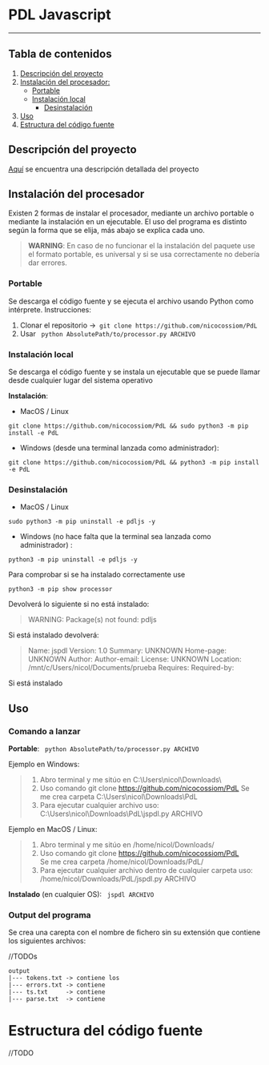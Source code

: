 # PDL Javascript
--- 

## Tabla de contenidos
1. [Descripción del proyecto](#Descripción-del-proyecto)
2. [Instalación del procesador:](#Instalación-del-procesador)
   - [Portable](#Portable)
   - [Instalación local](#Instalación-local)  
        - [Desinstalación](#Desinstalación)
3. [Uso](#Uso)
4. [Estructura del código fuente](Estructura-del-código-fuente)



## Descripción del proyecto
[Aquí](https://github.com/nicocossiom/PdL/blob/main/resources/descripcion.md) se encuentra una descripción detallada del proyecto


## Instalación del procesador
Existen 2 formas de instalar el procesador, mediante un archivo portable o mediante la instalación en un ejecutable. El uso del programa es distinto según la forma que se elija, más abajo se explica cada uno.
> **WARNING**: En caso de no funcionar el la instalación del paquete use el formato portable, es universal y si se usa correctamente no debería dar errores. 

### Portable
Se descarga el código fuente y se ejecuta el archivo usando Python como intérprete. 
Instrucciones:
1. Clonar el repositorio &rarr;``` git clone https://github.com/nicocossiom/PdL```
2. Usar ``` python AbsolutePath/to/processor.py ARCHIVO``` 

### Instalación local
Se descarga el código fuente y se instala un ejecutable que se puede llamar desde cualquier lugar del sistema operativo


**Instalación**:
- MacOS / Linux  
``` 
git clone https://github.com/nicocossiom/PdL && sudo python3 -m pip install -e PdL
```
- Windows (desde una terminal lanzada como administrador): 
```
git clone https://github.com/nicocossiom/PdL && python3 -m pip install -e PdL
```

### Desinstalación
- MacOS / Linux  
``` 
sudo python3 -m pip uninstall -e pdljs -y
```
- Windows (no hace falta que la terminal sea lanzada como administrador) : 
```
python3 -m pip uninstall -e pdljs -y
```

Para comprobar si se ha instalado correctamente use 
```
python3 -m pip show processor
```
Devolverá lo siguiente si no está instalado: 
> WARNING: Package(s) not found: pdljs

Si está instalado devolverá: 
> Name: jspdl
Version: 1.0
Summary: UNKNOWN
Home-page: UNKNOWN
Author:
Author-email:
License: UNKNOWN
Location: /mnt/c/Users/nicol/Documents/prueba
Requires:
Required-by:

Si está instalado 

## Uso
### Comando a lanzar
**Portable**: 
``` python AbsolutePath/to/processor.py ARCHIVO``` 

Ejemplo en Windows:
> 1. Abro terminal y me sitúo en C:\Users\nicol\Downloads\
> 2. Uso comando git clone https://github.com/nicocossiom/PdL
   Se me crea carpeta C:\Users\nicol\Downloads\PdL
> 3. Para ejecutar cualquier archivo uso:  
      C:\Users\nicol\Downloads\PdL\jspdl.py ARCHIVO

Ejemplo en MacOS / Linux:

> 1. Abro terminal y me sitúo en /home/nicol/Downloads/
> 2. Uso comando git clone https://github.com/nicocossiom/PdL  
     Se me crea carpeta /home/nicol/Downloads/PdL/
> 3. Para ejecutar cualquier archivo dentro de cualquier carpeta uso:
     /home/nicol/Downloads/PdL/jspdl.py ARCHIVO
>
**Instalado** (en cualquier OS): 
``` jspdl ARCHIVO```

### Output del programa
Se crea una carepta con el nombre de fichero sin su extensión que contiene los siguientes archivos:  

//TODOs
```
output
|--- tokens.txt -> contiene los 
|--- errors.txt -> contiene 
|--- ts.txt     -> contiene
|--- parse.txt  -> contiene 
```
# Estructura del código fuente
//TODO